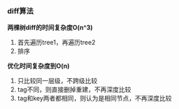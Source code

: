 ### diff算法

**两棵树diff的时间复杂度O(n^3)**

1. 首先遍历tree1，再遍历tree2
2. 排序

**优化时间复杂度到O(n)**

1. 只比较同一层级，不跨级比较
2. tag不同，则直接删掉重建，不再深度比较
3. tag和key两者都相同，则认为是相同节点，不再深度比较